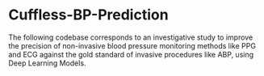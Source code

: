 # Cuffless-BP-Prediction

The following codebase corresponds to an investigative study to improve the precision of non-invasive blood pressure monitoring methods like PPG and ECG against the gold standard of invasive procedures like ABP, using Deep Learning Models.
